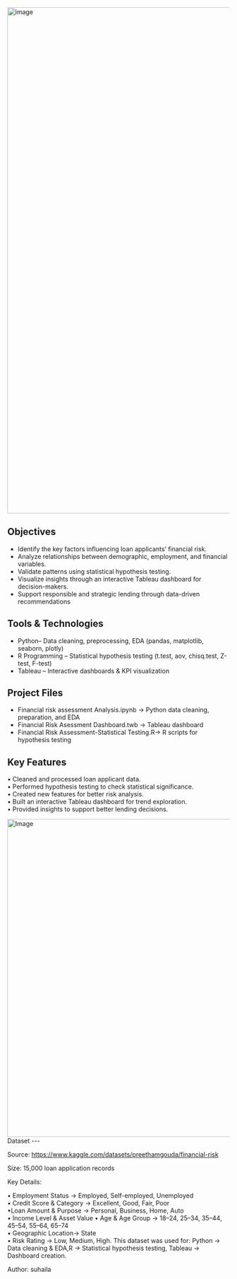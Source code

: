 

<img width="2000" height="1146" alt="image" src="https://github.com/user-attachments/assets/53bebce8-c0bf-424f-9d33-01af5de3b7f8" />


 Objectives
 ---
 

* Identify the key factors influencing loan applicants’ financial risk.  
* Analyze relationships between demographic, employment, and financial variables.  
* Validate patterns using statistical hypothesis testing.  
* Visualize insights through an interactive Tableau dashboard for decision-makers.  
* Support responsible and strategic lending through data-driven recommendations

Tools & Technologies
---


* Python– Data cleaning, preprocessing, EDA (pandas, matplotlib, seaborn, plotly)  
* R Programming – Statistical hypothesis testing (t.test, aov, chisq.test, Z-test, F-test)  
* Tableau – Interactive dashboards & KPI visualization

Project Files
---

* Financial risk assessment Analysis.ipynb → Python data cleaning, preparation, and EDA  
* Financial Risk Asessment Dashboard.twb → Tableau dashboard  
* Financial Risk Assessment-Statistical Testing.R→ R scripts for hypothesis testing

Key Features
---


• Cleaned and processed loan applicant data.  
• Performed hypothesis testing to check statistical significance.  
• Created new features for better risk analysis.  
• Built an interactive Tableau dashboard for trend exploration.  
• Provided insights to support better lending decisions.

 <img width="1280" height="720" alt="Image" src="https://github.com/user-attachments/assets/97e6d37b-2d55-4192-83bb-b26f93867d1e" />
 Dataset
 ---

Source: https://www.kaggle.com/datasets/preethamgouda/financial-risk

Size: 15,000 loan application records

Key Details:
 
• Employment Status → Employed, Self-employed, Unemployed  
• Credit Score & Category → Excellent, Good, Fair, Poor  
•Loan Amount & Purpose → Personal, Business, Home, Auto  
• Income Level & Asset Value 
• Age & Age Group → 18–24, 25–34, 35–44, 45–54, 55–64, 65–74  
• Geographic Location→ State  
• Risk Rating → Low, Medium, High.
 This dataset was used for:  Python → Data cleaning & EDA,R → Statistical hypothesis testing, Tableau → Dashboard creation.

Author:
suhaila

 
